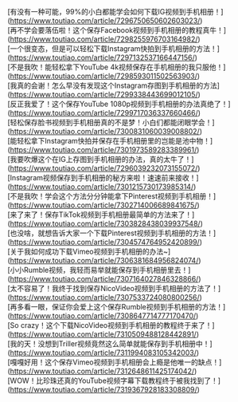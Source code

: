 [有没有一种可能，99%的小白都能学会如何下载IG视频到手机相册！]	(https://www.toutiao.com/article/7296750650602603023/)<br>
[再不学会要落伍啦！这个保存Facebook视频到手机相册的教程真牛！]	(https://www.toutiao.com/article/7298255976703164982/)<br>
[一个很变态，但是可以轻松下载Instagram快拍到手机相册的方法！]	(https://www.toutiao.com/article/7297132537166447156/)<br>
[不是我吹！能轻松拿下YouTube 4k视频保存在手机相册的我只服他！]	(https://www.toutiao.com/article/7298593011502563903/)<br>
[我真的会谢！怎么早没有发现这个Instagram存图到手机相册的方法]	(https://www.toutiao.com/article/7299338443699012105/)<br>
[反正我爱了！这个保存YouTube 1080p视频到手机相册的办法真绝了！]	(https://www.toutiao.com/article/7299717036337660466/)<br>
[轻松保存脸书视频到手机相册真的不是梦！小白们都能闭眼学会！]	(https://www.toutiao.com/article/7300831060039008802/)<br>
[能轻松拿下Instagram快拍并保存在手机相册里的岂能是池中物！]	(https://www.toutiao.com/article/7301973589283389961/)<br>
[我要吹爆这个在IG上存图到手机相册的办法，真的太牛了！]	(https://www.toutiao.com/article/7296039232073155072/)<br>
[Instagram视频保存到手机相册的秘方来啦！速速前来接收！]	(https://www.toutiao.com/article/7301215730173985314/)<br>
[不是我吹！学会这个方法分分钟能拿下Pinterest视频到手机相册！]	(https://www.toutiao.com/article/7302714006689841675/)<br>
[来了来了！保存TikTok视频到手机相册最简单的方法来了！]	(https://www.toutiao.com/article/7303828438039937548/)<br>
[也没啥，就想告诉大家一个下载Pinterest视频到手机相册的方法！]	(https://www.toutiao.com/article/7304574764952420899/)<br>
[关于我如何成功下载Vimeo视频到手机相册的办法~]	(https://www.toutiao.com/article/7306381684956824074/)<br>
[小小Rumble视频，我轻而易举就能保存到手机相册里去！]	(https://www.toutiao.com/article/7307164027846328866/)<br>
[太不容易了！我终于找到保存NicoVideo视频到手机相册的方法了！]	(https://www.toutiao.com/article/7307533724080800256/)<br>
[再多看一眼，保证你会爱上这个保存Rumble视频到手机相册的方法！]	(https://www.toutiao.com/article/7308647714777170470/)<br>
[So crazy！这个下载NicoVideo视频到手机相册的教程终于来了！]	(https://www.toutiao.com/article/7310509488128442891/)<br>
[我的天！没想到Triller视频竟然这么简单就能保存到手机相册中！]	(https://www.toutiao.com/article/7311994083105342003/)<br>
[嘎嘎好用！这个保存Vimeo视频到手机相册会上瘾是他唯一的缺点！]	(https://www.toutiao.com/article/7312648611425174042/)<br>
[WOW！比珍珠还真的YouTube视频字幕下载教程终于被我找到了！]	(https://www.toutiao.com/article/7319367928183308809/)<br>
